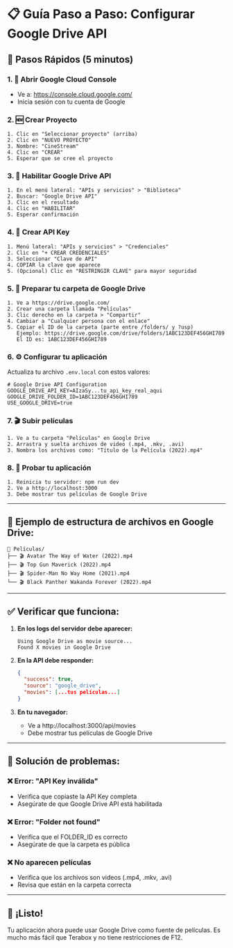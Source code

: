 # 📋 Guía Paso a Paso: Configurar Google Drive API

## 🎯 **Pasos Rápidos (5 minutos)**

### **1. 🔗 Abrir Google Cloud Console**
- Ve a: https://console.cloud.google.com/
- Inicia sesión con tu cuenta de Google

### **2. 🆕 Crear Proyecto**
```
1. Clic en "Seleccionar proyecto" (arriba)
2. Clic en "NUEVO PROYECTO"
3. Nombre: "CineStream" 
4. Clic en "CREAR"
5. Esperar que se cree el proyecto
```

### **3. 🔌 Habilitar Google Drive API**
```
1. En el menú lateral: "APIs y servicios" > "Biblioteca"
2. Buscar: "Google Drive API"
3. Clic en el resultado
4. Clic en "HABILITAR"
5. Esperar confirmación
```

### **4. 🔑 Crear API Key**
```
1. Menú lateral: "APIs y servicios" > "Credenciales"
2. Clic en "+ CREAR CREDENCIALES"
3. Seleccionar "Clave de API"
4. COPIAR la clave que aparece
5. (Opcional) Clic en "RESTRINGIR CLAVE" para mayor seguridad
```

### **5. 📁 Preparar tu carpeta de Google Drive**
```
1. Ve a https://drive.google.com/
2. Crear una carpeta llamada "Películas"
3. Clic derecho en la carpeta > "Compartir"
4. Cambiar a "Cualquier persona con el enlace"
5. Copiar el ID de la carpeta (parte entre /folders/ y ?usp)
   Ejemplo: https://drive.google.com/drive/folders/1ABC123DEF456GHI789
   El ID es: 1ABC123DEF456GHI789
```

### **6. ⚙️ Configurar tu aplicación**

Actualiza tu archivo `.env.local` con estos valores:

```env
# Google Drive API Configuration
GOOGLE_DRIVE_API_KEY=AIzaSy...tu_api_key_real_aqui
GOOGLE_DRIVE_FOLDER_ID=1ABC123DEF456GHI789
USE_GOOGLE_DRIVE=true
```

### **7. 🎬 Subir películas**
```
1. Ve a tu carpeta "Películas" en Google Drive
2. Arrastra y suelta archivos de video (.mp4, .mkv, .avi)
3. Nombra los archivos como: "Título de la Película (2022).mp4"
```

### **8. 🚀 Probar tu aplicación**
```
1. Reinicia tu servidor: npm run dev
2. Ve a http://localhost:3000
3. Debe mostrar tus películas de Google Drive
```

---

## 🎨 **Ejemplo de estructura de archivos en Google Drive:**

```
📁 Películas/
├── 🎬 Avatar The Way of Water (2022).mp4
├── 🎬 Top Gun Maverick (2022).mp4  
├── 🎬 Spider-Man No Way Home (2021).mp4
└── 🎬 Black Panther Wakanda Forever (2022).mp4
```

---

## ✅ **Verificar que funciona:**

1. **En los logs del servidor debe aparecer:**
   ```
   Using Google Drive as movie source...
   Found X movies in Google Drive
   ```

2. **En la API debe responder:**
   ```json
   {
     "success": true,
     "source": "google_drive",
     "movies": [...tus películas...]
   }
   ```

3. **En tu navegador:**
   - Ve a http://localhost:3000/api/movies
   - Debe mostrar tus películas de Google Drive

---

## 🔧 **Solución de problemas:**

### ❌ **Error: "API Key inválida"**
- Verifica que copiaste la API Key completa
- Asegúrate de que Google Drive API está habilitada

### ❌ **Error: "Folder not found"**
- Verifica que el FOLDER_ID es correcto
- Asegúrate de que la carpeta es pública

### ❌ **No aparecen películas**
- Verifica que los archivos son videos (.mp4, .mkv, .avi)
- Revisa que están en la carpeta correcta

---

## 🎉 **¡Listo!**

Tu aplicación ahora puede usar Google Drive como fuente de películas. Es mucho más fácil que Terabox y no tiene restricciones de F12.
